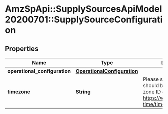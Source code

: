 # AmzSpApi::SupplySourcesApiModel20200701::SupplySourceConfiguration

## Properties
Name | Type | Description | Notes
------------ | ------------- | ------------- | -------------
**operational_configuration** | [**OperationalConfiguration**](OperationalConfiguration.md) |  | [optional] 
**timezone** | **String** | Please see RFC 6557, should be a canonical time zone ID as listed here: https://www.joda.org/joda-time/timezones.html. | [optional] 

